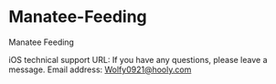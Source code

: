 # Manatee-Feeding

Manatee Feeding

iOS technical support URL:
If you have any questions, please leave a message.
Email address: Wolfy0921@hooly.com
